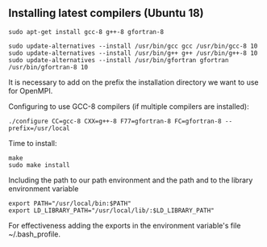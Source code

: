 


## Installing latest compilers (Ubuntu 18)

```
sudo apt-get install gcc-8 g++-8 gfortran-8

sudo update-alternatives --install /usr/bin/gcc gcc /usr/bin/gcc-8 10
sudo update-alternatives --install /usr/bin/g++ g++ /usr/bin/g++-8 10
sudo update-alternatives --install /usr/bin/gfortran gfortran /usr/bin/gfortran-8 10
```

It is necessary to add on the prefix the installation directory we want to use for OpenMPI.

Configuring to use GCC-8 compilers (if multiple compilers are installed):

```./configure CC=gcc-8 CXX=g++-8 F77=gfortran-8 FC=gfortran-8 --prefix=/usr/local```

Time to install:

```
make
sudo make install
```

Including the path to our path environment and the path and to the library environment variable

```
export PATH="/usr/local/bin:$PATH"
export LD_LIBRARY_PATH="/usr/local/lib/:$LD_LIBRARY_PATH"
```

For effectiveness adding the exports in the environment variable's file ~/.bash_profile.
